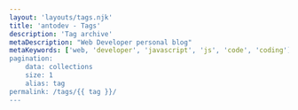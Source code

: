 ```yaml
---
layout: 'layouts/tags.njk'
title: 'antodev - Tags'
description: 'Tag archive'
metaDescription: "Web Developer personal blog"
metaKeywords: ['web, 'developer', 'javascript', 'js', 'code', 'coding']
pagination:
    data: collections
    size: 1
    alias: tag
permalink: /tags/{{ tag }}/
---
```

